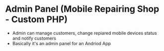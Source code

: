 # Admin Panel (Mobile Repairing Shop - Custom PHP)
 - Admin can manage customers, change repiared mobile devices status and notify customers
 - Basically it's an admin panel for an Andriod App
